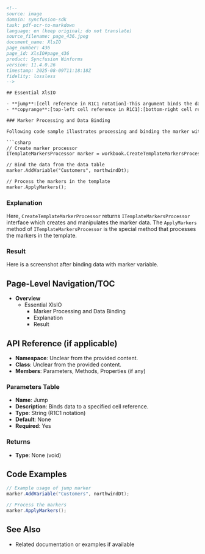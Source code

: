 ```html
<!-- 
source: image
domain: syncfusion-sdk
task: pdf-ocr-to-markdown
language: en (keep original; do not translate)
source_filename: page_436.jpeg
document_name: XlsIO
page_number: 436
page_id: XlsIO#page_436
product: Syncfusion Winforms
version: 11.4.0.26
timestamp: 2025-08-09T11:18:18Z
fidelity: lossless
-->

## Essential XlsIO

- **jump**:[cell reference in R1C1 notation]-This argument binds the data to the cell at the specified reference. Cell reference address can be relative or absolute.
- **copyrange**:[top-left cell reference in R1C1]:[bottom-right cell reference in R1C1]-Copies the specified cells after each cell import.

### Marker Processing and Data Binding

Following code sample illustrates processing and binding the marker with data.

```csharp
// Create marker processor
ITemplateMarkersProcessor marker = workbook.CreateTemplateMarkersProcessor();

// Bind the data from the data table
marker.AddVariable("Customers", northwindDt);

// Process the markers in the template
marker.ApplyMarkers();
```

### Explanation

Here, `CreateTemplateMarkerProcessor` returns `ITemplateMarkersProcessor` interface which creates and manipulates the marker data. The `ApplyMarkers` method of `ITemplateMarkersProcessor` is the special method that processes the markers in the template.

### Result

Here is a screenshot after binding data with marker variable.

## Page-Level Navigation/TOC

- **Overview**
  - Essential XlsIO
    - Marker Processing and Data Binding
    - Explanation
    - Result

## API Reference (if applicable)
- **Namespace**: Unclear from the provided content.
- **Class**: Unclear from the provided content.
- **Members**: Parameters, Methods, Properties (if any)

### Parameters Table
- **Name**: Jump
- **Description**: Binds data to a specified cell reference.
- **Type**: String (R1C1 notation)
- **Default**: None
- **Required**: Yes

### Returns
- **Type**: None (void)

## Code Examples

```csharp
// Example usage of jump marker
marker.AddVariable("Customers", northwindDt);

// Process the markers
marker.ApplyMarkers();
```

## See Also
- Related documentation or examples if available

<!-- 
tags: [xlsio, marker processing, apply markers, data binding, template markers]
keywords: [marker binding, jump, copyrange, northwindDt, ITemplateMarkersProcessor, ApplyMarkers, cell reference, R1C1 notation]
 -->
```